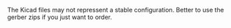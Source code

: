 The Kicad files may not repressent a stable configuration.
Better to use the gerber zips if you just want to order.
